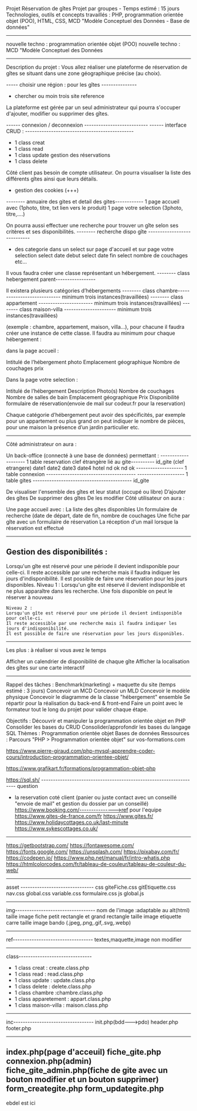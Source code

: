 Projet Réservation de gîtes
Projet par groupes - Temps estimé : 15 jours
Technologies, outils et concepts travaillés : PHP, programmation orientée objet (POO), HTML, CSS, MCD "Modèle Conceptuel des Données - Base de données"

---

nouvelle techno : programmation orientée objet (POO)
nouvelle techno : MCD "Modèle Conceptuel des Données

---

Description du projet :
Vous allez réaliser une plateforme de réservation de gîtes se situant dans une zone géographique précise (au choix).

----- choisir une région : pour les gîtes ---------------

- chercher ou moin trois site reference

La plateforme est gérée par un seul administrateur qui pourra s'occuper d'ajouter, modifier ou supprimer des gîtes.

------ connexion / deconnexion ---------------------------
------ interface CRUD : ----------------------------------------------

- 1 class creat
- 1 class read
- 1 class update gestion des réservations
- 1 class delete

Côté client pas besoin de compte utilisateur. On pourra visualiser la liste des différents gîtes ainsi que leurs détails.

- gestion des cookies (+++)

-------- annuaire des gites et detail des gites------------
1 page accueil avec (1photo, titre, txt lien vers le produit)
1 page votre selection (3photo, titre,....)

On pourra aussi effectuer une recherche pour trouver un gîte selon ses critères et ses disponibilités.
-------- recherche dispo gîte ----------------------------

- des categorie dans un select sur page d'accueil et sur page votre selection
  select date debut
  select date fin
  select nombre de couchages
  etc...

Il vous faudra créer une classe représentant un hébergement.
-------- class hebergement parent-----------------

Il existera plusieurs catégories d’hébergements
-------- class chambre----------------------------
minimum trois instances(travaillées)
-------- class appartement -----------------------
minimum trois instances(travaillées)
-------- class maison-villa ----------------------
minimum trois instances(travaillées)

(exemple : chambre, appartement, maison, villa…), pour chacune il faudra créer une instance de cette classe.
Il faudra au minimum pour chaque hébergement :

dans la page accueil :

Intitulé de l’hébergement
photo
Emplacement géographique
Nombre de couchages
prix

Dans la page votre selection :

Intitulé de l’hébergement
Description
Photo(s)
Nombre de couchages
Nombre de salles de bain
Emplacement géographique
Prix
Disponibilité
formulaire de réservation(envoie de mail sur codeur.fr pour la reservation)

Chaque catégorie d’hébergement peut avoir des spécificités,
par exemple pour un appartement ou plus grand on peut indiquer le nombre de pièces,
pour une maison la présence d’un jardin particulier etc.

---

Côté administrateur on aura :

Un back-office (connecté à une base de données) permettant :
-------------------- 1 table reservation clef étrangère lié au gite----------
id_gite (clef etrangere) date1 date2 date3 date4
hotel nd ok nd ok
-------------------- 1 table connexion --------------------------------------
-------------------- 1 table gites ------------------------------------------
id_gite

De visualiser l'ensemble des gîtes et leur statut (occupé ou libre)
D’ajouter des gîtes
De supprimer des gîtes
De les modifier
Côté utilisateur on aura :

Une page accueil avec :
La liste des gîtes disponibles
Un formulaire de recherche (date de départ, date de fin, nombre de couchages
Une fiche par gîte avec un formulaire de réservation
La réception d'un mail lorsque la réservation est effectué

---

## Gestion des disponibilités :

Lorsqu'un gîte est réservé pour une période il devient indisponible pour celle-ci.
Il reste accessible par une recherche mais il faudra indiquer les jours d'indisponibilité.
Il est possible de faire une réservation pour les jours disponibles.
Niveau 1 :
Lorsqu'un gîte est réservé il devient indisponible et ne plus apparaître dans les recherche.
Une fois disponible on peut le réserver à nouveau

    Niveau 2 :
    Lorsqu'un gîte est réservé pour une période il devient indisponible pour celle-ci.
    Il reste accessible par une recherche mais il faudra indiquer les jours d'indisponibilité.
    Il est possible de faire une réservation pour les jours disponibles.

---

Les plus : à réaliser si vous avez le temps

Afficher un calendrier de disponibilité de chaque gîte
Afficher la localisation des gîtes sur une carte interactif

---

Rappel des tâches :
Benchmark(marketing) + maquette du site (temps estimé : 3 jours)
Concevoir un MCD
Concevoir un MLD
Concevoir le modèle physique
Concevoir le diagramme de la classe "hébergement" ensemble
Se répartir pour la réalisation du back-end & front-end
Faire un point avec le formateur tout le long du projet pour valider chaque étape.

Objectifs :
Découvrir et manipuler la programmation orientée objet en PHP
Consolider les bases du CRUD
Consolider/approfondir les bases du langage SQL
Thèmes :
Programmation orientée objet
Bases de données
Ressources :
Parcours "PHP > Programmation orientée objet" sur vos-formations.com

https://www.pierre-giraud.com/php-mysql-apprendre-coder-cours/introduction-programmation-orientee-objet/

https://www.grafikart.fr/formations/programmation-objet-php

https://sql.sh/
------------------------------------------------------------------- question

- la reservation coté client (panier ou juste contact avec un conseillé "envoie de mail" et gestion du dossier par un conseillé)
  https://www.booking.com/--------------->ref pour l'equipe
  https://www.gites-de-france.com/fr
  https://www.gites.fr/
  https://www.holidaycottages.co.uk/last-minute
  https://www.sykescottages.co.uk/

---

https://getbootstrap.com/
https://fontawesome.com/
https://fonts.google.com/
https://unsplash.com/
https://pixabay.com/fr/
https://codepen.io/
https://www.php.net/manual/fr/intro-whatis.php
https://htmlcolorcodes.com/fr/tableau-de-couleur/tableau-de-couleur-du-web/

---

asset -------------------------------
css
giteFiche.css
gitEtiquette.css
nav.css
global.css
variable.css
formulaire.css
js
global.js

---

img----------------------------------
nom de l'image :adaptable au alt(html)
taille image fiche petit rectangle et grand rectangle
taille image etiquette carre
taille image bando
(.jpeg,.png,.gif,.svg,.webp)

---

ref----------------------------------
textes,maquette,image non modifier

---

class-------------------------------

- 1 class creat : create.class.php
- 1 class read : read.class.php
- 1 class update : update.class.php
- 1 class delete : delete.class.php
- 1 class chambre :chambre.class.php
- 1 class apparetement : appart.class.php
- 1 class maison-villa : maison.class.php

---

inc----------------------------------
init.php(bdd--->pdo)
header.php
footer.php

---

index.php(page d'acceuil)
fiche_gite.php
connexion.php(admin)
fiche_gite_admin.php(fiche de gite avec un bouton modifier et un bouton supprimer)
form_creategite.php
form_updategite.php
-------------------------------------------
ebdel est ici


